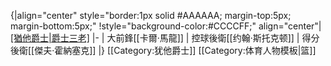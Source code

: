 {|align="center" style="border:1px solid #AAAAAA; margin-top:5px; margin-bottom:5px;"
!style="background-color:#CCCCFF;" align="center"|[[猶他爵士|爵士三老]](1994-2000)
|-
| 大前鋒[[卡爾·馬龍]] | 控球後衛[[约翰·斯托克顿]] | 得分後衛[[傑夫·霍納塞克]]
|}<noinclude>
[[Category:犹他爵士]]
[[Category:体育人物模板|篮]]
</noinclude>